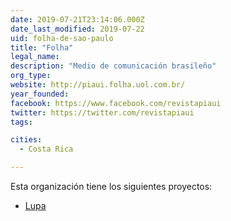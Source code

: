 ```yaml
---
date: 2019-07-21T23:14:06.000Z
date_last_modified: 2019-07-22
uid: folha-de-sao-paulo
title: "Folha"
legal_name: 
description: "Medio de comunicación brasileño"
org_type: 
website: http://piaui.folha.uol.com.br/
year_founded: 
facebook: https://www.facebook.com/revistapiaui
twitter: https://twitter.com/revistapiaui
tags:

cities: 
  - Costa Rica

---
```


Esta organización tiene los siguientes proyectos:

- [Lupa](/i/lupa.html)
